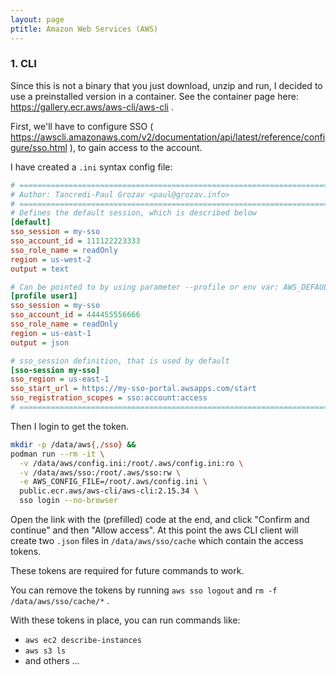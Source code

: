 ```yaml
---
layout: page
ptitle: Amazon Web Services (AWS)
---
```


### 1. CLI
Since this is not a binary that you just download, unzip and run, I decided to
use a preinstalled version in a container. See the container page here:
https://gallery.ecr.aws/aws-cli/aws-cli .

First, we'll have to configure SSO (
https://awscli.amazonaws.com/v2/documentation/api/latest/reference/configure/sso.html
), to gain access to the account.

I have created a `.ini` syntax config file:
```ini
# ============================================================================ #
# Author: Tancredi-Paul Grozav <paul@grozav.info>
# ============================================================================ #
# Defines the default session, which is described below
[default]
sso_session = my-sso
sso_account_id = 111122223333
sso_role_name = readOnly
region = us-west-2
output = text

# Can be pointed to by using parameter --profile or env var: AWS_DEFAULT_PROFILE
[profile user1]
sso_session = my-sso
sso_account_id = 444455556666
sso_role_name = readOnly
region = us-east-1
output = json

# sso_session definition, that is used by default
[sso-session my-sso]
sso_region = us-east-1
sso_start_url = https://my-sso-portal.awsapps.com/start
sso_registration_scopes = sso:account:access
# ============================================================================ #
```

Then I login to get the token.

```sh
mkdir -p /data/aws{,/sso} &&
podman run --rm -it \
  -v /data/aws/config.ini:/root/.aws/config.ini:ro \
  -v /data/aws/sso:/root/.aws/sso:rw \
  -e AWS_CONFIG_FILE=/root/.aws/config.ini \
  public.ecr.aws/aws-cli/aws-cli:2.15.34 \
  sso login --no-browser
```
Open the link with the (prefilled) code at the end, and click "Confirm and
continue" and then "Allow access". At this point the aws CLI client will create
two `.json` files in `/data/aws/sso/cache` which contain the access tokens.

These tokens are required for future commands to work.

You can remove the tokens by running `aws sso logout` and
`rm -f /data/aws/sso/cache/*` .

With these tokens in place, you can run commands like:
- `aws ec2 describe-instances`
- `aws s3 ls`
- and others ...
